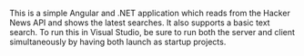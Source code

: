 This is a simple Angular and .NET application which reads from the Hacker News API and shows the latest searches. It also supports a basic text search. To run this in Visual Studio, be sure to run both the server and client simultaneously by having both launch as startup projects.
